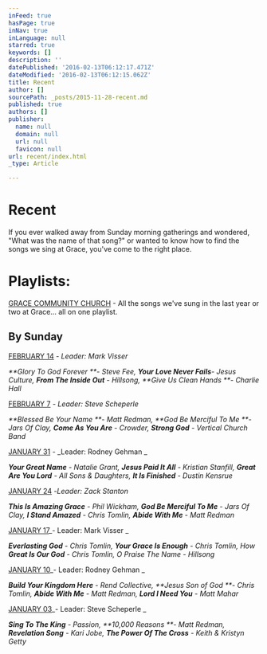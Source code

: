 ```yaml
---
inFeed: true
hasPage: true
inNav: true
inLanguage: null
starred: true
keywords: []
description: ''
datePublished: '2016-02-13T06:12:17.471Z'
dateModified: '2016-02-13T06:12:15.062Z'
title: Recent
author: []
sourcePath: _posts/2015-11-28-recent.md
published: true
authors: []
publisher:
  name: null
  domain: null
  url: null
  favicon: null
url: recent/index.html
_type: Article

---
```

# Recent

If you ever walked away from Sunday morning gatherings and wondered, "What was the name of that song?" or wanted to know how to find the songs we sing at Grace, you've come to the right place.  

# Playlists:

[GRACE COMMUNITY CHURCH][0] - All the songs we've sung in the last year or two at Grace... all on one playlist. 

## By Sunday

[FEBRUARY 14][1] - _Leader: Mark Visser_

_**Glory To God Forever **- Steve Fee, **Your Love Never Fails**- Jesus Culture, **From The Inside Out** - Hillsong, **Give Us Clean Hands **- Charlie Hall_

[FEBRUARY 7][2] - _Leader: Steve Scheperle_

_**Blessed Be Your Name **- Matt Redman, **God Be Merciful To Me **- Jars Of Clay, **Come As You Are** - Crowder, **Strong God** - Vertical Church Band_

[JANUARY 31][3] - _Leader: Rodney Gehman   _

_**Your Great Name** - Natalie Grant, **Jesus Paid It All** - Kristian Stanfill, **Great Are You Lord** - All Sons & Daughters, **It Is Finished** - Dustin Kensrue_

[JANUARY 24][4] -_Leader: Zack Stanton_

_**This Is Amazing Grace** - Phil Wickham, **God Be Merciful To Me** - Jars Of Clay, **I Stand Amazed** - Chris Tomlin, **Abide With Me** - Matt Redman_

[JANUARY 17][5]_- Leader: Mark Visser     _

_**Everlasting God** - Chris Tomlin, **Your Grace Is Enough** - Chris Tomlin, How **Great Is Our God** - Chris Tomlin, O Praise The Name - Hillsong_

[JANUARY 10][6]_- Leader: Rodney Gehman       _

_**Build Your Kingdom Here** - Rend Collective, **Jesus Son of God **- Chris Tomlin, **Abide With Me** - Matt Redman, **Lord I Need You** - Matt Mahar_

[JANUARY 03][7]_- Leader: Steve Scheperle         _

_**Sing To The King** - Passion, **10,000 Reasons **- Matt Redman, **Revelation Song** - Kari Jobe, **The Power Of The Cross** - Keith & Kristyn Getty_

[0]: https://player.spotify.com/user/122075560/playlist/2zpucVfpazdvejoXFdEmfk
[1]: https://player.spotify.com/user/122075560/playlist/1NkVCQnXQYK9kbmsXtwiGl
[2]: https://player.spotify.com/user/122075560/playlist/2WhPmz3biNV68HIX0XmLrT
[3]: https://player.spotify.com/user/122075560/playlist/02ac8zS8jo6HQab2loszmo
[4]: https://player.spotify.com/user/122075560/playlist/1MTK9qXE9xeWiwrv7gc0Cd
[5]: https://player.spotify.com/user/122075560/playlist/0DUNu4ubaGXvT9AW68cnbu
[6]: https://player.spotify.com/user/122075560/playlist/7pK8WkVzyjezDXeqRCzGgL
[7]: https://player.spotify.com/user/122075560/playlist/75vlwZSQDEW6at0GhGWa9g